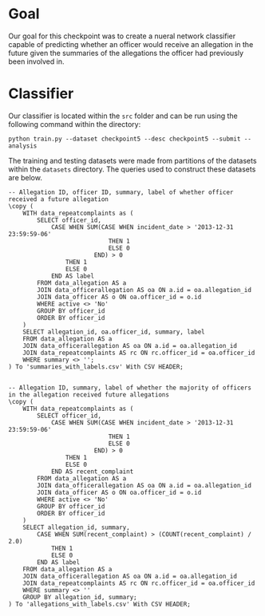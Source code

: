 # Goal

Our goal for this checkpoint was to create a nueral network classifier capable of predicting whether an officer would receive an allegation in the future given the summaries of the allegations the officer had previously been involved in.

# Classifier

Our classifier is located within the `src` folder and can be run using the following command within the directory:

```
python train.py --dataset checkpoint5 --desc checkpoint5 --submit --analysis
```

The training and testing datasets were made from partitions of the datasets within the `datasets` directory. The queries used to construct these datasets are below.

```
-- Allegation ID, officer ID, summary, label of whether officer received a future allegation
\copy (
    WITH data_repeatcomplaints as ( 
        SELECT officer_id, 
            CASE WHEN SUM(CASE WHEN incident_date > '2013-12-31 23:59:59-06' 
                            THEN 1 
                            ELSE 0 
                        END) > 0
                THEN 1
                ELSE 0
            END AS label
        FROM data_allegation AS a
        JOIN data_officerallegation AS oa ON a.id = oa.allegation_id
        JOIN data_officer AS o ON oa.officer_id = o.id
        WHERE active <> 'No'
        GROUP BY officer_id
        ORDER BY officer_id
    )
    SELECT allegation_id, oa.officer_id, summary, label
    FROM data_allegation AS a
    JOIN data_officerallegation AS oa ON a.id = oa.allegation_id
    JOIN data_repeatcomplaints AS rc ON rc.officer_id = oa.officer_id
    WHERE summary <> '';
) To 'summaries_with_labels.csv' With CSV HEADER;


-- Allegation ID, summary, label of whether the majority of officers in the allegation received future allegations
\copy (
    WITH data_repeatcomplaints as ( 
        SELECT officer_id, 
            CASE WHEN SUM(CASE WHEN incident_date > '2013-12-31 23:59:59-06' 
                            THEN 1 
                            ELSE 0 
                        END) > 0
                THEN 1
                ELSE 0
            END AS recent_complaint
        FROM data_allegation AS a
        JOIN data_officerallegation AS oa ON a.id = oa.allegation_id
        JOIN data_officer AS o ON oa.officer_id = o.id
        WHERE active <> 'No'
        GROUP BY officer_id
        ORDER BY officer_id
    )
    SELECT allegation_id, summary, 
        CASE WHEN SUM(recent_complaint) > (COUNT(recent_complaint) / 2.0)
            THEN 1
            ELSE 0
        END AS label
    FROM data_allegation AS a
    JOIN data_officerallegation AS oa ON a.id = oa.allegation_id
    JOIN data_repeatcomplaints AS rc ON rc.officer_id = oa.officer_id
    WHERE summary <> ''
    GROUP BY allegation_id, summary;
) To 'allegations_with_labels.csv' With CSV HEADER;
```